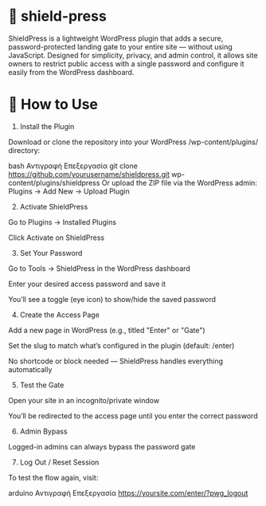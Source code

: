 # 🔐 shield-press
ShieldPress is a lightweight WordPress plugin that adds a secure, password-protected landing gate to your entire site — without using JavaScript. Designed for simplicity, privacy, and admin control, it allows site owners to restrict public access with a single password and configure it easily from the WordPress dashboard.

# 🚀 How to Use
1. Install the Plugin

Download or clone the repository into your WordPress /wp-content/plugins/ directory:

bash
Αντιγραφή
Επεξεργασία
git clone https://github.com/yourusername/shieldpress.git wp-content/plugins/shieldpress
Or upload the ZIP file via the WordPress admin:
Plugins → Add New → Upload Plugin

2. Activate ShieldPress

Go to Plugins → Installed Plugins

Click Activate on ShieldPress

3. Set Your Password

Go to Tools → ShieldPress in the WordPress dashboard

Enter your desired access password and save it

You’ll see a toggle (eye icon) to show/hide the saved password

4. Create the Access Page

Add a new page in WordPress (e.g., titled "Enter" or "Gate")

Set the slug to match what’s configured in the plugin (default: /enter)

No shortcode or block needed — ShieldPress handles everything automatically

5. Test the Gate

Open your site in an incognito/private window

You’ll be redirected to the access page until you enter the correct password

6. Admin Bypass

Logged-in admins can always bypass the password gate

7. Log Out / Reset Session

To test the flow again, visit:

arduino
Αντιγραφή
Επεξεργασία
https://yoursite.com/enter/?pwg_logout

